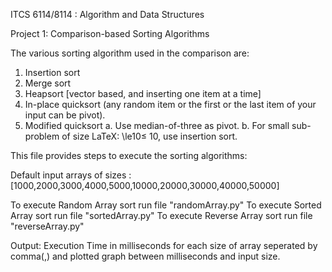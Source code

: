 ITCS 6114/8114 : Algorithm and Data Structures

Project 1: Comparison-based Sorting Algorithms

The various sorting algorithm used in the comparison are:
1. Insertion sort
2. Merge sort
3. Heapsort [vector based, and inserting one item at a time]
4. In-place quicksort (any random item or the first or the last item of your input can be pivot).
5. Modified quicksort
  a. Use median-of-three as pivot.
  b. For small sub-problem of size LaTeX: \le10≤ 10,  use insertion sort.

This file provides steps to execute the sorting algorithms:

Default input arrays of sizes : [1000,2000,3000,4000,5000,10000,20000,30000,40000,50000]


To execute Random Array sort run file "randomArray.py"
To execute Sorted Array sort run file "sortedArray.py"
To execute Reverse Array sort run file "reverseArray.py"

Output: Execution Time in milliseconds for each size of array seperated by comma(,) and plotted graph between milliseconds and input size.
